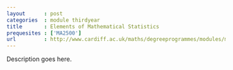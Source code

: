```yaml
---
layout      : post
categories  : module thirdyear
title       : Elements of Mathematical Statistics
prequesites : ['MA2500']
url         : http://www.cardiff.ac.uk/maths/degreeprogrammes/modules/ma3501.html
---
```


Description goes here.

